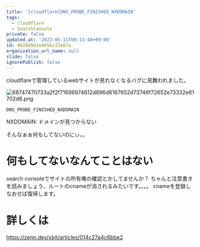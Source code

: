 ```yaml
---
title: '[cloudflare]DNS_PROBE_FINISHED_NXDOMAIN'
tags:
  - cloudflare
  - SearchConsole
private: false
updated_at: '2023-05-11T00:13:48+09:00'
id: 4b28d9d1e4656c22e87a
organization_url_name: null
slide: false
ignorePublish: false
---
```

cloudflareで管理しているwebサイトが見れなくなるバグに見舞われました。

![68747470733a2f2f71696974612d696d6167652d73746f72652e73332e61702d6.png](https://qiita-image-store.s3.ap-northeast-1.amazonaws.com/0/787586/52aa99a4-748e-ce0a-7438-136aa3bed6a3.png)

```
DNS_PROBE_FINISHED_NXDOMAIN
```

NXDOMAIN: ドメインが見つからない

そんなぁぁ何もしてないのにぃ。。


# 何もしてないなんてことはない
search consoleでサイトの所有権の確認とかしてませんか？
ちゃんと注意書きを読みましょう、ルートのcnameが消されるみたいです。。。。
cnameを登録しなおせば復帰します。

# 詳しくは
https://zenn.dev/xbit/articles/014c27a4c6bbe2
